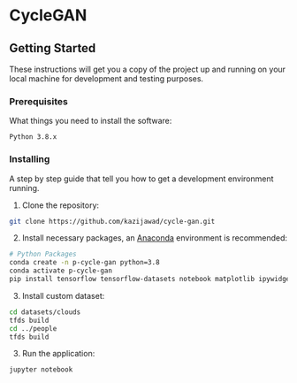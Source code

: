 # CycleGAN

## Getting Started

These instructions will get you a copy of the project up and running on your local machine for development and testing purposes.

### Prerequisites

What things you need to install the software:

```
Python 3.8.x
```

### Installing

A step by step guide that tell you how to get a development environment running.

1. Clone the repository:

```bash
git clone https://github.com/kazijawad/cycle-gan.git
```

2. Install necessary packages, an [Anaconda](https://www.anaconda.com) environment is recommended:

```bash
# Python Packages
conda create -n p-cycle-gan python=3.8
conda activate p-cycle-gan
pip install tensorflow tensorflow-datasets notebook matplotlib ipywidgets
```

3. Install custom dataset:

```bash
cd datasets/clouds
tfds build
cd ../people
tfds build
```

3. Run the application:

```bash
jupyter notebook
```

